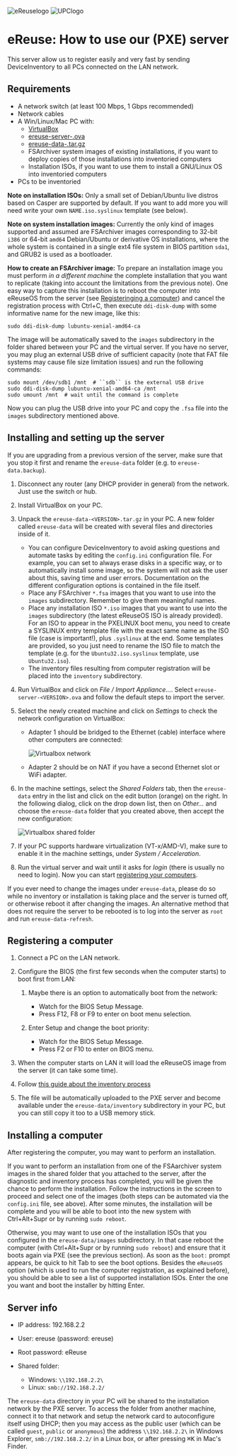 ![eReuselogo](./images/eReuse_logo_200.png)
![UPClogo](./images/UPC_logo_200.png)

# eReuse: How to use our (PXE) server

This server allow us to register easily and very fast by sending DeviceInventory to all PCs connected on the LAN network.

## Requirements

  - A network switch (at least 100 Mbps, 1 Gbps recommended)
  - Network cables
  - A Win/Linux/Mac PC with:
      - [VirtualBox](https://www.virtualbox.org/wiki/Downloads)
      - [ereuse-server-<VERSION>.ova](https://github.com/eReuse/device-inventory/releases/latest)
      - [ereuse-data-<VERSION>.tar.gz](https://github.com/eReuse/device-inventory/releases/latest)
      - FSArchiver system images of existing installations, if you want to deploy copies of those installations into inventoried computers
      - Installation ISOs, if you want to use them to install a GNU/Linux OS into inventoried computers
  - PCs to be inventoried

**Note on installation ISOs:** Only a small set of Debian/Ubuntu live distros based on Casper are supported by default. If you want to add more you will need write your own ``NAME.iso.syslinux`` template (see below).

**Note on system installation images:** Currently the only kind of images supported and assumed are FSArchiver images corresponding to 32-bit ``i386`` or 64-bit ``amd64`` Debian/Ubuntu or derivative OS installations, where the whole system is contained in a single ext4 file system in BIOS partition ``sda1``, and GRUB2 is used as a bootloader.

**How to create an FSArchiver image:** To prepare an installation image you must perform *in a different machine* the complete installation that you want to replicate (taking into account the limitations from the previous note).  One easy way to capture this installation is to reboot the computer into eReuseOS from the server (see [Registeringing a computer](#registering-a-computer)) and cancel the registration process with Ctrl+C, then execute ``ddi-disk-dump`` with some informative name for the new image, like this:

```
sudo ddi-disk-dump lubuntu-xenial-amd64-ca
```

The image will be automatically saved to the ``images`` subdirectory in the folder shared between your PC and the virtual server.  If you have no server, you may plug an external USB drive of sufficient capacity (note that FAT file systems may cause file size limitation issues) and run the following commands:

```
sudo mount /dev/sdb1 /mnt  # ``sdb`` is the external USB drive
sudo ddi-disk-dump lubuntu-xenial-amd64-ca /mnt
sudo umount /mnt  # wait until the command is complete
```

Now you can plug the USB drive into your PC and copy the ``.fsa`` file into the ``images`` subdirectory mentioned above.

## Installing and setting up the server

If you are upgrading from a previous version of the server, make sure that you stop it first and rename the ``ereuse-data`` folder (e.g. to ``ereuse-data.backup``).

 1. Disconnect any router (any DHCP provider in general) from the network.  Just use the switch or hub.
 2. Install VirtualBox on your PC.
 3. Unpack the ``ereuse-data-<VERSION>.tar.gz`` in your PC.  A new folder called ``ereuse-data`` will be created with several files and directories inside of it.

      - You can configure DeviceInventory to avoid asking questions and automate tasks by editing the ``config.ini`` configuration file.  For example, you can set to always erase disks in a specific way, or to automatically install some image, so the system will not ask the user about this, saving time and user errors.  Documentation on the different configuration options is contained in the file itself.
      - Place any FSArchiver ``*.fsa`` images that you want to use into the ``images`` subdirectory.  Remember to give them meaningful names.
      - Place any installation ISO ``*.iso`` images that you want to use into the ``images`` subdirectory (the latest eReuseOS ISO is already provided).  For an ISO to appear in the PXELINUX boot menu, you need to create a SYSLINUX entry template file with the exact same name as the ISO file (case is important!), plus ``.syslinux`` at the end.  Some templates are provided, so you just need to rename the ISO file to match the template (e.g. for the ``Ubuntu32.iso.syslinux`` template, use ``Ubuntu32.iso``).
      - The inventory files resulting from computer registration will be placed into the ``inventory`` subdirectory.

 4. Run VirtualBox and click on *File / Import Appliance…*.  Select `ereuse-server-<VERSION>.ova` and follow the default steps to import the server.
 5. Select the newly created machine and click on *Settings* to check the network configuration on VirtualBox:

      - Adapter 1 should be bridged to the Ethernet (cable) interface where other computers are connected:

        ![Virtualbox network](./images/virtualbox-network.png)

      - Adapter 2 should be on NAT if you have a second Ethernet slot or WiFi adapter.

 6. In the machine settings, select the *Shared Folders* tab, then the ``ereuse-data`` entry in the list and click on the edit button (orange) on the right. In the following dialog, click on the drop down list, then on *Other…* and choose the ``ereuse-data`` folder that you created above, then accept the new configuration:

    ![Virtualbox shared folder](./images/virtualbox-shared.png)

 7. If your PC supports hardware virtualization (VT-x/AMD-V), make sure to enable it in the machine settings, under *System / Acceleration*.
 8. Run the virtual server and wait until it asks for *login* (there is usually no need to login).  Now you can start [registering your computers](#registering-a-computer).

If you ever need to change the images under ``ereuse-data``, please do so while no inventory or installation is taking place and the server is turned off, or otherwise reboot it after changing the images.  An alternative method that does not require the server to be rebooted is to log into the server as ``root`` and run ``ereuse-data-refresh``.

## Registering a computer

 1. Connect a PC on the LAN network.
 2. Configure the BIOS (the first few seconds when the computer starts) to boot first from LAN:

     1. Maybe there is an option to automatically boot from the network:

        - Watch for the BIOS Setup Message.
        - Press F12, F8 or F9 to enter on boot menu selection.

     2. Enter Setup and change the boot priority:

        - Watch for the BIOS Setup Message.
        - Press F2 or F10 to enter on BIOS menu.

 3. When the computer starts on LAN it will load the eReuseOS image from the server (it can take some time).
 4. Follow [this guide about the inventory process](https://github.com/eReuse/device-inventory/blob/master/docs/USB_Register.md#4-inventory-process-register-hardware-characteristics-of-a-computer)
 5. The file will be automatically uploaded to the PXE server and become available under the ``ereuse-data/inventory`` subdirectory in your PC, but you can still copy it too to a USB memory stick.

## Installing a computer

After registering the computer, you may want to perform an installation.

If you want to perform an installation from one of the FSAarchiver system images in the shared folder that you attached to the server, after the diagnostic and inventory process has completed, you will be given the chance to perform the installation.  Follow the instructions in the screen to proceed and select one of the images (both steps can be automated via the ``config.ini`` file, see above).  After some minutes, the installation will be complete and you will be able to boot into the new system with Ctrl+Alt+Supr or by running ``sudo reboot``.

Otherwise, you may want to use one of the installation ISOs that you configured in the ``ereuse-data/images`` subdirectory.  In that case reboot the computer (with Ctrl+Alt+Supr or by running ``sudo reboot``) and ensure that it boots again via PXE (see the previous section).  As soon as the ``boot:`` prompt appears, be quick to hit Tab to see the boot options.  Besides the ``eReuseOS`` option (which is used to run the computer registration, as explained before), you should be able to see a list of supported installation ISOs.  Enter the one you want and boot the installer by hitting Enter.

## Server info

 - IP address: 192.168.2.2
 - User: ereuse (password: ereuse)
 - Root password: eReuse
 - Shared folder:

    - Windows: `\\192.168.2.2\`
    - Linux: `smb://192.168.2.2/`

The ``ereuse-data`` directory in your PC will be shared to the installation network by the PXE server.  To access the folder from another machine, connect it to that network and setup the network card to autoconfigure itself using DHCP; then you may access as the public user (which can be called `guest`, `public` or `anonymous`) the address `\\192.168.2.2\` in Windows Explorer, `smb://192.168.2.2/` in a Linux box, or after pressing <kbd>⌘</kbd><kbd>K</kbd> in Mac's Finder.

